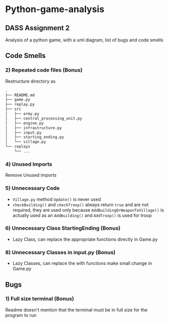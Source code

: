 # Python-game-analysis

## DASS Assignment 2

Analysis of a python game, with a uml diagram, list of bugs and code smells

## Code Smells

<!-- ### 1) Rename Files to follow PEP 8 (not sure whether to include)

change all file names to lowercase and separate words using underscore in the file name  -->

### 2) Repeated code files (Bonus)

Restructure directory as

```md
.
├── README.md
├── game.py
├── replay.py
├── src
│   ├── army.py
│   ├── central_processing_unit.py
│   ├── engine.py
│   ├── infrastructure.py
│   ├── input.py
│   ├── starting_ending.py
│   └── village.py
└── replays
    └── ...

```

<!-- ### 3) Indecent Exposure (not applicable in python??)

make all variables private unless necessary -->

### 4) Unused Imports

Remove Unused imports

### 5) Unnecessary Code

- `Village.py` method `Update()` is never used
- `checkBuilding()` and `checkTroop()` always return `true` and are not required, they are used only because `AddBuildingOrWeaponToVillage()` is actually used as an `AddBuilding()` and `AddTroop()` is used for troop

### 6) Unnecessary Class StartingEnding (Bonus)

- Lazy Class, can replace the appropriate functions directly in Game.py

<!-- ### 7) Unnecessary Class Troops (combine with Army) (Bonus) -->

### 8) Unnecessary Classes in input.py (Bonus)

- Lazy Classes, can replace the with functions make small change in Game.py

## Bugs

### 1) Full size terminal (Bonus)

Readme doesn't mention that the terminal must be in full size for the program to run
